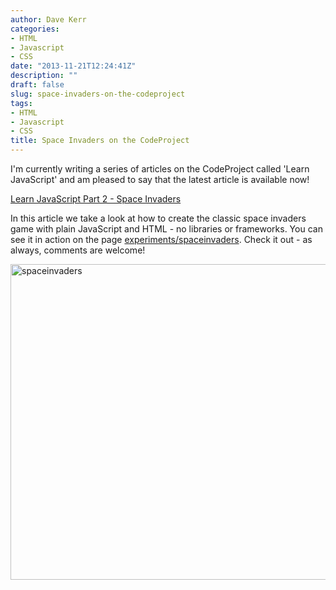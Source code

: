 ```yaml
---
author: Dave Kerr
categories:
- HTML
- Javascript
- CSS
date: "2013-11-21T12:24:41Z"
description: ""
draft: false
slug: space-invaders-on-the-codeproject
tags:
- HTML
- Javascript
- CSS
title: Space Invaders on the CodeProject
---
```



I'm currently writing a series of articles on the CodeProject called 'Learn JavaScript' and am pleased to say that the latest article is available now!

<a href="http://www.codeproject.com/Articles/681130/Learn-JavaScript-Part-2-Space-Invaders" target="_blank">Learn JavaScript Part 2 - Space Invaders</a>

In this article we take a look at how to create the classic space invaders game with plain JavaScript and HTML - no libraries or frameworks. You can see it in action on the page <a title="Space Invaders" href="http://www.dwmkerr.com/experiments/spaceinvaders/" target="_blank">experiments/spaceinvaders</a>. Check it out - as always, comments are welcome!

<a href="http://www.dwmkerr.com/experiments/spaceinvaders/"><img class="alignnone size-full wp-image-344" alt="spaceinvaders" src="http://www.dwmkerr.com/wp-content/uploads/2013/08/spaceinvaders.jpg" width="640" height="505" /></a>


